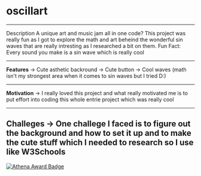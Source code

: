 # oscillart
------------------
Description
A unique art and music jam all in one code? This project was really fun as I got to explore the math and art beheind the wonderful
sin waves that are really intresting as I researched a bit on them. Fun Fact: Every sound you make is a sin wave which is really cool

--------------------
**Features**
-> Cute asthetic backround 
-> Cute button 
-> Cool waves (math isn't my strongest area when it comes to sin waves but I tried D:)

---------------------------------------------
**Motivation** 
-> I really loved this project and what really motivated me is to put effort into coding this whole entrie project which was really cool 

----------------------------------------------
Challeges 
-> One challege I faced is to figure out the background and how to set it up and to make the cute stuff which I needed to research so I use like W3Schools
----------------------------------------------
[![Athena Award Badge](https://img.shields.io/endpoint?url=https%3A%2F%2Faward.athena.hackclub.com%2Fapi%2Fbadge)](https://award.athena.hackclub.com?utm_source=readme)
